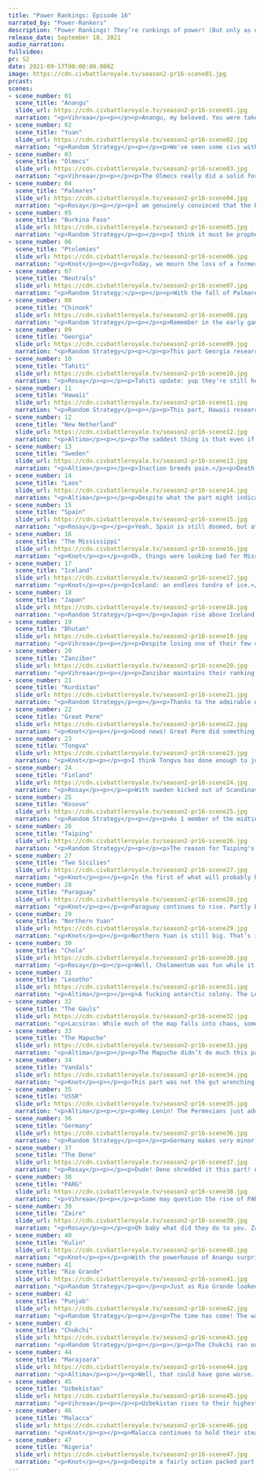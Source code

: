 ```yaml
---
title: "Power Rankings: Episode 16"
narrated_by: "Power-Rankers"
description: "Power Rankings! They’re rankings of power! (But only as of the instant of the end of the previous episode, as these are not meant to be future predictions!) Power Rankings!"
release_date: September 18, 2021
audio_narration:
fullvideo:
pr: S2
date: 2021-09-17T00:00:00.000Z
image: https://cdn.civbattleroyale.tv/season2-pr16-scene01.jpg
prcast:
scenes:
- scene_number: 01
  scene_title: "Anangu"
  slide_url: https://cdn.civbattleroyale.tv/season2-pr16-scene01.jpg
  narration: "<p>Vihreaa</p><p></p><p>Anangu, my beloved. You were taken from this world too soon. You’ve been an anomaly the entire season, from embarking your entire army across the ocean while you were invaded by Kulin, growing from a one city rump state to three entire cities right under Kulin’s nose, to holding off against the powerhouse of Malacca for several parts, all the way to being eliminated by Kulin all in one turn. While not the strongest civ, most likely to win civ, or really typically competent in any way, You did capture the hearts of many in the sub, and your antics are those that will be remembered as you join the Australian losers club. (Kimberly say hi!)</p>"
- scene_number: 02
  scene_title: "Yuan"
  slide_url: https://cdn.civbattleroyale.tv/season2-pr16-scene02.jpg
  narration: "<p>Random Strategy</p><p></p><p>We've seen some civs with very few tiles but Yuan is on the verge of breaking all records. With a total of 5 sea and 1 mountain, they do not have space for even 1 land unit. And of course, the only reason they’re still alive is a nice Uzbekistan paratrooper, who could move or be ejected from Chukchi lands at any point, which would lead to Yuan’s immediate death.</p>"
- scene_number: 03
  scene_title: "Olmecs"
  slide_url: https://cdn.civbattleroyale.tv/season2-pr16-scene03.jpg
  narration: "<p>Vihreaa</p><p></p><p>The Olmecs really did a solid for Palmares this episode, giving them a hotel room to set up a Palmares government in exile from one of their cities. I’m sure we all laughed when Palmares got a one tile city from their peace treaty with the Olmecs, but who’s really laughing now. Enough about Palmares though. The Olmecs really saw no change from last episode, besides giving away one of their cities. In reality, their real power remains unchanged, as they would get instantly rolled by any of their neighbors if they declared war on them. Better to go out on your own terms, like the Teutonic Order, I say.</p>"
- scene_number: 04
  scene_title: "Palmares"
  slide_url: https://cdn.civbattleroyale.tv/season2-pr16-scene04.jpg
  narration: "<p>Rosay</p><p></p><p>I am genuinely convinced that the Palmares have adopted a new strategy of ”just keep losing,” to which they have executed flawlessly. Once a contender for South America, the nation executed their brilliant plan of not taking the Caribbean combined with the tactical excellency of letting Marajoara balloon to top tier status. Both of these on their own are brave maneuvers, but combined are true tactical genius. However their real bout of excellence was being kicked out of their capital when a bunch of vandals sailed east and went “give us the capital” to which the Palmares accepted without resistance. Now, the great minds of the Palmarian empire have spring their newest maneuver: ”take a rump city off of the Olmecs in a war we don't fight then give up the entire rest of the country“ truly brilliant plays by the former south american contender.</p>"
- scene_number: 05
  scene_title: "Burkina Faso"
  slide_url: https://cdn.civbattleroyale.tv/season2-pr16-scene05.jpg
  narration: "<p>Random Strategy</p><p></p><p>I think it must be prophesied that Burkina Faso must always be weaker than the Ptolemies. It's been the case since part 2, even as the two collapsed. And now the Ptolemies have mysteriously survived certain death - almost as though it's fate that they will die after Burkina Faso.</p>"
- scene_number: 06
  scene_title: "Ptolemies"
  slide_url: https://cdn.civbattleroyale.tv/season2-pr16-scene06.jpg
  narration: "<p>Knot</p><p></p><p>Today, we mourn the loss of a former top ten civ that was shamefully pushed off the continent and was finally ended this part by their vanquishe… What’d you say? They aren’t dead. The heck?!?  Nigeria had a melee unit right freaking there! They were geared up to end them! We had a funeral planned for the Ptolemies and everything! We even bought refreshments! Ugh. I miss the Yupik.</p>"
- scene_number: 07
  scene_title: "Neutrals"
  slide_url: https://cdn.civbattleroyale.tv/season2-pr16-scene07.jpg
  narration: "<p>Random Strategy:</p><p></p><p>With the fall of Palmares, the Olmecs and the Anangu, the Neutrals gain another 3 ranks. Some interesting news is that it looks like there will soon be a third rump in the Quebec region: Mississippi, who are rapidly losing ground to the Dene. This is probably bad news overall: if Mississippi do survive and aren't wiped out completely, then they will be stronger than the neutrals overall just because of tech, no matter how terrible a city they're left with. And what is a rump to do with the time if not to conquer neighbouring rumps? There's nobody else to conquer... On the other hand, if the Mississippi do get wiped out, then they will be neighbouring the Dene, who have already shown themselves to be ruthless conquerors, hostile to both the Neutrals and rumps in general.</p>"
- scene_number: 08
  scene_title: "Chinook"
  slide_url: https://cdn.civbattleroyale.tv/season2-pr16-scene08.jpg
  narration: "<p>Random Strategy</p><p></p><p>Remember in the early game when we thought the continent was Mississippi vs Chinook and there was debate about which would come out on top? Well, despite being behind Mississippi for basically the entire game, it's possible the Chinook will end up outlasting them. So that's a potential small moral victory. Though it’s not really “coming out on top”, more like “not being at the bottom”. And they’re also not there yet.</p>"
- scene_number: 09
  scene_title: "Georgia"
  slide_url: https://cdn.civbattleroyale.tv/season2-pr16-scene09.jpg
  narration: "<p>Random Strategy</p><p></p><p>This part Georgia researched fortification, which seems like a good idea because fortifying their last city means it's harder for random paratroopers from across the world from taking it.</p>"
- scene_number: 10
  scene_title: "Tahiti"
  slide_url: https://cdn.civbattleroyale.tv/season2-pr16-scene10.jpg
  narration: "<p>Rosay</p><p></p><p>Tahiti update: yup they're still here, and they took a city too, thats cool i guess</p>"
- scene_number: 11
  scene_title: "Hawaii"
  slide_url: https://cdn.civbattleroyale.tv/season2-pr16-scene11.jpg
  narration: "<p>Random Strategy</p><p></p><p>This part, Hawaii researched industrialisation. Unfortunately they need 3 cities to get an ideology so they'll just have to wait till the modern era instead.</p>"
- scene_number: 12
  scene_title: "New Netherland"
  slide_url: https://cdn.civbattleroyale.tv/season2-pr16-scene12.jpg
  narration: "<p>Altima</p><p></p><p>The saddest thing is that even if peacekeepers didn’t deny New Netherland’s shot at conquering the Neutral Nation, at uNNification, they’d still probably fail to take the city just because Niagra is the most Hell Geography city on the cylinder. They have two ways into the city, one of which requires hiking over several hills and the other an amphibious landing and then hiking over hills. The Peacekeepers just make it an absolute zero.</p>"
- scene_number: 13
  scene_title: "Sweden"
  slide_url: https://cdn.civbattleroyale.tv/season2-pr16-scene13.jpg
  narration: "<p>Altima</p><p></p><p>Inaction breeds pain.</p><p>Death clad in green from the sky.</p><p>The price of weakness.</p>"
- scene_number: 14
  scene_title: "Laos"
  slide_url: https://cdn.civbattleroyale.tv/season2-pr16-scene14.jpg
  narration: "<p>Altima</p><p></p><p>Despite what the part might indicate, Laos still exists.</p>"
- scene_number: 15
  scene_title: "Spain"
  slide_url: https://cdn.civbattleroyale.tv/season2-pr16-scene15.jpg
  narration: "<p>Rosay</p><p></p><p>Yeah, Spain is still doomed, but at least they are flying under the radar. A quick ctrl f shows no mentions of the nation this part, which is either good or bad depending on your perspective</p>"
- scene_number: 16
  scene_title: "The Mississippi"
  slide_url: https://cdn.civbattleroyale.tv/season2-pr16-scene16.jpg
  narration: "<p>Knot</p><p></p><p>Ok, things were looking bad for Mississippi last part, but let’s see how they’re doing this par-Ohhhhhhhhhhhhhhh deaaaaaaar. That’s uh, yeah that’s rough, but look on the bright side! Since the Dene and Rio Grande basically spilt your massive territory equally, North America is now more interesting than it’s been this entire CBR! Take solace that you played a part in that Mississippi while the Dene hopefully make your death quick and painless.</p>"
- scene_number: 17
  scene_title: "Iceland"
  slide_url: https://cdn.civbattleroyale.tv/season2-pr16-scene17.jpg
  narration: "<p>Knot</p><p></p><p>Iceland: an endless tundra of ice.</p><p>I wish I could be a little more nice,</p><p>To this lone civ stuck in the muck</p><p>But I cannot because they suck.</p>"
- scene_number: 18
  scene_title: "Japan"
  slide_url: https://cdn.civbattleroyale.tv/season2-pr16-scene18.jpg
  narration: "<p>Random Strategy</p><p></p><p>Japan rise above Iceland, Mississippi and Sweden, caused by the later 2 getting conquered, and Iceland's continued general incompetence. Finally in the top half overall! Japan is currently researching battleships, so if someone lends them a bit of oil they can maybe try to go after coastal rumps (Hawaii, Tahiti, Olmecs, ...). Though that's probably too big an if.</p>"
- scene_number: 19
  scene_title: "Bhutan"
  slide_url: https://cdn.civbattleroyale.tv/season2-pr16-scene19.jpg
  narration: "<p>Vihreaa</p><p></p><p>Despite losing one of their few cities to Uzbekistan this part, Bhutan manages to rise 2 places. Being both surrounded by mountains and also by greater powers, Bhutan rides a thin line of their mortality in this game, with a declaration of war from Punjab or another one from Uzbekistan spelling their possible doom for this game. Now reduced to 4 cities, Bhutan doesn’t particularly have many permanent expansion opportunities, but their best option may be to just try to survive until endgame and go from there.</p>"
- scene_number: 20
  scene_title: "Zanzibar"
  slide_url: https://cdn.civbattleroyale.tv/season2-pr16-scene20.jpg
  narration: "<p>Vihreaa</p><p></p><p>Zanzibar maintains their ranking of 28 this week, despite their bold declaration of war against Chola, a civ who is one of the main naval powers in the Indian ocean. At most, they realistically will only lose a few one tile ocean cities, so they won’t be severely damaged from a negative outcome from the war. I don’t see it very likely for them to take any cities from Chola, but with Chola’s war against Punjab, anything could be possible.</p>"
- scene_number: 21
  scene_title: "Kurdistan"
  slide_url: https://cdn.civbattleroyale.tv/season2-pr16-scene21.jpg
  narration: "<p>Random Strategy</p><p></p><p>Thanks to the admirable work of the Lesotho and Uzbek peacekeepers, Zaire has been unable to touch any Kurdish cities. Big congratulations to them for surviving war unscathed so far except for the shitty border cities they lost 2 parts ago. But they'll be completely boned once the peacekeepers move out.</p>"
- scene_number: 22
  scene_title: "Great Perm"
  slide_url: https://cdn.civbattleroyale.tv/season2-pr16-scene22.jpg
  narration: "<p>Knot</p><p></p><p>Good news! Great Perm did something this part! Bad news: what they did was basically leap onto the stage with a great big “Kill me” sign. Stephen has decided to fly the flag of freedom while surrounded by autocratic nations with superior armies, tech, and production. An admirable stance, but one that is destined to finally wake up their neighbors and kick Perm into the city state club in the best case scenario. All that, and they still went up this part, mainly just because their destruction is only imminent whereas civs like Sweden are experiencing active destruction. Perm will join them soon enough.</p>"
- scene_number: 23
  scene_title: "Tongva"
  slide_url: https://cdn.civbattleroyale.tv/season2-pr16-scene23.jpg
  narration: "<p>Knot</p><p></p><p>I think Tongva has done enough to justify their existence now. They haven’t done anything interesting, but they technically had an impact on this game when they ate most of the Chinook. That’s more than civs like Sweden or Finland can say. Now they’re probably set to coast off that for the rest of the game until Rio Grande gets competent enough to build units that can go over the mountains, or until endgame thoroughly kicks them in the teeth. Good on you, I guess.</p>"
- scene_number: 24
  scene_title: "Finland"
  slide_url: https://cdn.civbattleroyale.tv/season2-pr16-scene24.jpg
  narration: "<p>Rosay</p><p></p><p>With sweden kicked out of Scandinavia, the last option for a remotly possible Finnish nation has been crushed. Uzbekistan and the USSR are mighty foes who are the likely controllers of the region and finland is just a roadblock between the two. Basically think of ww2, but the ideologies are swapped</p>"
- scene_number: 25
  scene_title: "Kosovo"
  slide_url: https://cdn.civbattleroyale.tv/season2-pr16-scene25.jpg
  narration: "<p>Random Strategy</p><p></p><p>As 1 member of the midtier club gets demolished by Uzbekistan (Sweden), and another declares a suicidal war against Chola (Zanzibar),  Kosovo remains unchanged. They have overtaken Finland in tech at long last (it turns out, 11 cities are actually better than 6 cities), thereby becoming the midtier with the best tech. Wait - 2nd best tech - I’ve just downgraded 2 sicilies to midtier too. Anyway, they are using their science to discover uranium. They could use this to make their own nuclear deterrent, or alternatively they could sell it to nuke-obsessed Lenin in exchange for protection (and to prevent Lenin from covetting any uranium they might have)</p>"
- scene_number: 26
  scene_title: "Taiping"
  slide_url: https://cdn.civbattleroyale.tv/season2-pr16-scene26.jpg
  narration: "<p>Random Strategy</p><p></p><p>The reason for Taiping's drop is their last expansion opportunity - Northern Yuan - is getting stronger and have actually overtaken Taiping in the stats. They kinda missed their chance with that one. Now their best bet is to turtle up and wait till endgame and a second chance. Maybe next time when they try to set up their naval base they won't get rolled by a civ that cheated their way to high early stats. Or maybe they won't bother trying to set up a naval base at all and concentrate on the land so as to prevent said naval civ from destroying their efforts. The Anangu have shown that having 0 coastal cities is an extremely effective strategy against Malacca.</p>"
- scene_number: 27
  scene_title: "Two Sicilies"
  slide_url: https://cdn.civbattleroyale.tv/season2-pr16-scene27.jpg
  narration: "<p>Knot</p><p></p><p>In the first of what will probably be many partitions of Two Sicilies, Germany managed to snag a couple of cities off the edge of Two Sicilies territory in a peace deal so deflating that it wasn’t even shown in the part proper. This changes very little. The cities do very little for Germany, and while it’s certainly bad for Two Sicilies, it’s not like those cities were the thing keeping them in the game. Really, this just confirms what we already know: Two Sicilies is an undead monster, unable to truly die, but unable to do anything more than sustain.</p>"
- scene_number: 28
  scene_title: "Paraguay"
  slide_url: https://cdn.civbattleroyale.tv/season2-pr16-scene28.jpg
  narration: "<p>Knot</p><p></p><p>Paraguay continues to rise. Partly because the sword of Damocles finally fell on some other civs like Two Sicilies and Mississippi this part, partly because their recent conquest of Palmares have boosted their stats a bit, and pushed them closer to some of the other middling civs on the cylinder, but partly (at least in my personal ranking, but I think it’s reflected in our other PR’s ranks as well) because the endgame reset continues to loom larger and larger. In the current game, Paraguay is certainly in a worse position than other civs on the cylinder at the moment. If they get invaded by Marajoara and Mapuche, it’s going to be bad if not game ending. However, if Paraguay survives to whenever cycle two actually happens, I think they’re in a much better position than a lot of the other powers in the 20-10 bracket. It remains to be seen if the rise of Paraguay will actually mean anything long term, but I watch it with interest.</p>"
- scene_number: 29
  scene_title: "Northern Yuan"
  slide_url: https://cdn.civbattleroyale.tv/season2-pr16-scene29.jpg
  narration: "<p>Knot</p><p></p><p>Northern Yuan is still big. That’s it. That’s the writeup. You could give Northern Yuan exactly the same tech, armies, neighbors and opportunities, but remove like six cities from them, and they be chilling way down the list with Zanzibar and Iceland. Their bigness gives them enough of an edge that we need to remember they exist either because they will eventually get consumed by PARG or Chukchi, or because they will eventually have slightly better stats in endgame. Until either of those happen, just remember: Northern Yuan = Biiiiiiiiig. </p>"
- scene_number: 30
  scene_title: "Chola"
  slide_url: https://cdn.civbattleroyale.tv/season2-pr16-scene30.jpg
  narration: "<p>Rosay</p><p></p><p>Well, Cholamentum was fun while it lasted. So Punjab has officially declared war on the Chola, and given the comparative armies, its likely to be a landslide. If the current rate of conquest, being that Punjab has already taken 4 cities and killed millions in the subcontinent, I'd like to say that the subcontinent of India is viable to fall, minus a couple of coastal cities, burma, and a couple of island takings. There is the potential of a new safe haven in Zanzibar, since the African rump declared war on them despite the giant navy on the horizon. Regardless, I expect to see a very different Chola in a few parts</p>"
- scene_number: 31
  scene_title: "Lesotho"
  slide_url: https://cdn.civbattleroyale.tv/season2-pr16-scene31.jpg
  narration: "<p>Altima</p><p></p><p>A fucking antarctic colony. The Lesotho lost a war they started, to a fucking antarctic colony. Cities could have flipped had they not peaced out in time! This of course ties nicely to the problem that they just don’t have options. They can’t take either of their northern neighbors, their navy is such an embarrasment that it lost to a fucking antarctic colony so good luck projecting force elsewhere. Their only viable option for expansion is through the Zanzibarans, and they need to get on that soon before either Endgame rolls around or someone else gets around to it. Until then, they’re just another Peacekeeping nation.</p>"
- scene_number: 32
  scene_title: "The Gauls"
  slide_url: https://cdn.civbattleroyale.tv/season2-pr16-scene32.jpg
  narration: "<p>Lacsirax: While much of the map falls into chaos, some parts stay pretty constant. Europe didn’t see any cities change hands this week (outside of a certain Scandinavian peninsula), and as such one of the continent’s more confusing powers, Gaul, keeps its rank of 16th. It’s increasingly hard to see a way out for the Gauls, surrounded by seas and powers with a little more firepower than them, but given Germany’s inefficacy against Two Sicilies and the Vandals’ deficiencies on land, it’s also hard to see them collapsing before Endgame. So the speculation is now if they can turn their decent stats into something greater come the restart. It’s worth remembering Moors weren’t exactly a superpower pre-Endgame either, so it’s not out of the question.</p>"
- scene_number: 33
  scene_title: "The Mapuche"
  slide_url: https://cdn.civbattleroyale.tv/season2-pr16-scene33.jpg
  narration: "<p>Altima</p><p></p><p>The Mapuche didn’t do much this part aside from indecisive naval skirmishing with the Kulin (which probably should have been more decisive given the techs on display but whatever), so instead let’s track their options. Those options begin and realistically end with Paraguay. They can absolutely take on the Bois in Blue, having double the manpower and a seven tech lead, and as Paraguay has just gotten done eviscerating a civ, they might even have the inclination to do so. Some of that manpower, being naval, won’t be reflected on the main battle lines but it still points pretty hard to a pretty deterministic end for that fight. It would be a damn good idea for Lautero to get on that nowish, before Endgame hits so that he can give himself every edge he can get going into it- all else being equal, Marajoara will only be more of a problem given all the space they’ve earned themselves going into it.</p>"
- scene_number: 34
  scene_title: "Vandals"
  slide_url: https://cdn.civbattleroyale.tv/season2-pr16-scene34.jpg
  narration: "<p>Knot</p><p></p><p>This part was not the gut wrenching attack of the Vandal’s hopes that last part was but it did cement their position as being surrounded by brick walls. They have the indestructible pink turtle of Rio Grande in North America, the oceanic titan of Marajoara in South America, and the military monster of Nigeria in Africa. It ranges from unlikely to impossible to break through any of those. Where does that leave them? Europe I guess. Maybe they can continue the reverse Songhai and try to break through the Gauls? Maybe an oceanic assault of Two Sicilies. That’s not going to be an easy conquest, but that’s about the only option they have left, and that’s not even considering what happens if they make their neighbors upset by doing so. The possible gains are drying up is what I’m saying. </p>"
- scene_number: 35
  scene_title: "USSR"
  slide_url: https://cdn.civbattleroyale.tv/season2-pr16-scene35.jpg
  narration: "<p>Altima</p><p></p><p>Hey Lenin! The Permesians just adopted Freedom! Will that be enough reason for you to eat them like you should have ten parts ago? Lord knows you’ve got the tech for it!</p>"
- scene_number: 36
  scene_title: "Germany"
  slide_url: https://cdn.civbattleroyale.tv/season2-pr16-scene36.jpg
  narration: "<p>Random Strategy</p><p></p><p>Germany makes very minor gains against 2 Sicilies while their competitors make major gains and rise above them. In particular, Uzbekistan's conquest of Sweden is a big blow to Germany since Sweden was supposed to be one of Germany's easy expansions to take whenever they felt like it. But they didn't do it. Germany has spent its time obsessed with fighting a pointless grindy war with 2 Sicilies - one of the worst possible choices (the only worse one is the USSR). And they didn't even tech for it. Germany has spent its time teching for naval techs harder than any other civ on the cylinder. When other civs got artillery, Germany got submarines. When other civs got paratroopers, Germany got marines. When other civs got nuclear power plants, Germany was the only civ of the entire cylinder to research environmentalism for tidal power plants. This wouldn't be a problem if they had actually fought naval wars against civs bordering the north sea - Sweden as already mentioned, Iceland who still don't know how to navigate, or even the Gauls who are severaly struggling for science and have very poor naval tech. Fighting 2 Sicilies also wouldn't have been a problem if they'd teched for artillery and paratroopers like everyone else. But the combination is just awful. And now their easy expansion opportunities are vanishing.</p>"
- scene_number: 37
  scene_title: "The Dene"
  slide_url: https://cdn.civbattleroyale.tv/season2-pr16-scene37.jpg
  narration: "<p>Rosay</p><p></p><p>Dude! Dene shredded it this part! After the pink wave seemed inevitable, Dene decided that if anyone was gonna stop the nation, it was gonna be her and became the first civ to launch its nukes, marking Rio Grande's first setback in several parts via making the great plains a nuclear wasteland. After that Dene decided they wanted more, and went straight for the weakest power actually worth a damn on the continent, Mississippi. Now Dene is posed to be a true contender, all but ensuring it's benign status in endgame. Dene always seemed as a weird civ that was never quite top tier, but definitely better than the likes of say, the Gauls, but this might have been the nations coronation.</p>"
- scene_number: 38
  scene_title: "PARG"
  slide_url: https://cdn.civbattleroyale.tv/season2-pr16-scene38.jpg
  narration: "<p>Vihreaa</p><p></p><p>Some may question the rise of PARG 4 entire ranks this week, as they seemingly did absolutely nothing of interest this part. For our viewers in the sub who aren’t eagle eyed on the stats for each episode, We believe that PARG ran into some kind of bug that caused their food production to absolutely skyrocket this part. Though that may not seem too impactful, it could prove to have important consequences for PARG. Though they have neglected to build much of an army for the last several parts, this skyrocket of food production could change that, somehow.</p>"
- scene_number: 39
  scene_title: "Zaire"
  slide_url: https://cdn.civbattleroyale.tv/season2-pr16-scene39.jpg
  narration: "<p>Rosay</p><p></p><p>Oh baby what did they do to you. Zaire was all but set to become the african powerhouse, but was blocked by Nigeria, after Zaire decided that it just wasn't gonna do anything in Egypt. Nowadays, Zaire can be seen struggling to take control over Kurdistan. Granted we've seen power flips thought impossible before, mississippi's fall, Marajoara's rise, and the Dene's rise to name a few, however i don't see that as the most likely option. I wish that i'm proven wrong</p>"
- scene_number: 40
  scene_title: "Kulin"
  slide_url: https://cdn.civbattleroyale.tv/season2-pr16-scene40.jpg
  narration: "<p>Knot</p><p></p><p>With the powerhouse of Anangu surprisingly dealt with through an incredibly close and interesting war, the Kulin finally rise up the ranks as their biggest problem is finally dealt with.</p><p></p><p>No, not really. Kulin continues to rise as even our most steadfast Aussie haters have to admit their stats put them way ahead of most other civs. Nothing about the status of Kulin has really changed. Malacca is still an obstacle for any eventual landfall, and random wars with the Mapuche don’t look likely to change that. It’s just that Kulin’s basic stats are so dang high that it’s difficult to imagine them not going into the eventual endgame reset without a large advantage. Can they use that advantage if Malacca continues to be good in Endgame as well? Unclear at the moment, but nonetheless, the potential for power moves them up.</p>"
- scene_number: 41
  scene_title: "Rio Grande"
  slide_url: https://cdn.civbattleroyale.tv/season2-pr16-scene41.jpg
  narration: "<p>Random Strategy</p><p></p><p>Just as Rio Grande looked like they were going to be the supreme ruler of North America, The Dene came in with nukes and paratroopers to put a stop to it. That's certainly bad. However, the damage was limited thanks to Rio's cheated city defences, which killed a bunch of paratroopers and put a hold to the Dene advance (not to mention preventing Malacca and Marajoara making any progress on the other fronts). Yep: this cheat is, as expected, very impactful and one of the most unfair ones of the CBR. Now the reason the Dene were able to do so well was that they'd been science turtling for a while and were the most technologically advanced nation of the americas. Rio Grande appears to have realised what an amazing strategy it is and also started teching hard (the 'turtling' part of the strategy they get for free by cheating). They are currently making 1943 effective science to the Dene's 1232. This will put them in a very good position for winning future wars.</p>"
- scene_number: 42
  scene_title: "Punjab"
  slide_url: https://cdn.civbattleroyale.tv/season2-pr16-scene42.jpg
  narration: "<p>Random Strategy</p><p></p><p>The time has come! The war we've all been waiting for since early game! The time for Punjab vs. Chola II, where Punjab will crush Chola for good, Forgie's law notwithstanding. Punjab is entering this war with 3 times Chola's military, slightly more production and a healthy tech lead. Their paratroopers have already successfully captured a few Cholan cities and they are currently researching stealth bombers, to make this even more effective. Also, now that we're passed the point in the tech tree where navy has its own line, Punjab's missile destroyers are now better than Chola's battleships (Chola should in theory have missile cruisers too but I can't see any; I do see a lot of outdated privateers though). Successfully annexing the entirety of the Indian subcontinent would plug a big hole in Punjab's defences and give them a very powerful core from which to fight Uzbekistan, or anyone else. It will take some time to get all of it due to Chola's large supply of boats capable of flipping any coastal city back but with the help of stealth bombers it should be doable. All they have to do is not give up when the flipping starts.</p>"
- scene_number: 43
  scene_title: "Chukchi"
  slide_url: https://cdn.civbattleroyale.tv/season2-pr16-scene43.jpg
  narration: "<p>Random Strategy</p><p></p><p></p><p>The Chukchi ran out of money this part. They have 0 money on their treasury and are making -1483 per turn. This has put a damper on their science generation which is a big problem. And tundra is not particularly good for gold generation. What's more: North America, which was once a continent full of weak, easily conquered civs far behind in tech, is rapidly getting its own powers in the Dene and Rio Grande. They will be able to block any Chukchi invasion (Rio Grande particularly due to cheated city defences). If I were them, I would invade Northern Yuan and Japan, who are very behind in tech and therefore easy pickings. And uhh... try to find some gold somewhere, obviously. Their army isn’t overly massive either so disbanding it won’t fix the problem, though it is critical they keep it smallish so as to not make the problem worse. And, well, a smallish army isn’t ideal, but it’s what they’ll have to live with.</p>"
- scene_number: 44
  scene_title: "Marajoara"
  slide_url: https://cdn.civbattleroyale.tv/season2-pr16-scene44.jpg
  narration: "<p>Altima</p><p></p><p>Well, that could have gone worse. While they lost some island cities, MJ still managed to keep the significantly more advanced (86 v. 74 techs) Kulin forces from taking ground in South America, and held their frontrunner position on that continent. This war showed some real gaps in their armor- of the top four, they have by far the worst tech, and as civs start getting more futuristic that’s going to start snowballing if they don’t take pretty immediate action. Still, they’re the clear frontrunner on the continent, and as Endgame creeps closer, that’s more and more of a factor in their favor.</p>"
- scene_number: 45
  scene_title: "Uzbekistan"
  slide_url: https://cdn.civbattleroyale.tv/season2-pr16-scene45.jpg
  narration: "<p>Vihreaa</p><p></p><p>Uzbekistan rises to their highest rank so far in the royale, climbing onto the podium to claim the #3 spot. With a massive army with good composition, Uzbekistan flexed on the entire cylinder through the dismantlement of Sweden, taking all but one of their cities on the European continent, including their capital. With paratroopers and planes, we could see this happen to other nations around the world, if they aren’t careful. This expansion isn’t without its costs, though. Uzbekistan is losing over two thousand gold per turn, and with only around 12 thousand  gold in their treasury, they will soon be in hot water in the economic sector.gold in their treasury, they will soon be in hot water in the economic sector.</p>"
- scene_number: 46
  scene_title: "Malacca"
  slide_url: https://cdn.civbattleroyale.tv/season2-pr16-scene46.jpg
  narration: "<p>Knot</p><p></p><p>Malacca continues to hold their steady second, but they certainly are not as uncontested as they were before. The coma they’ve fallen into is starting to become a bit worrying especially when powers like the Uzbeks and Marajoara are certainly becoming more formidable than they were before even if they have their own problems to overcome. That said, they can reassert their position as top dog at basically anytime. A quick war with Chola or Taping, maybe even a real war with the Northern Yuan or Chukchi, and there’d be no question of Malacca’s status as a superpower.</p>"
- scene_number: 47
  scene_title: "Nigeria"
  slide_url: https://cdn.civbattleroyale.tv/season2-pr16-scene47.jpg
  narration: "<p>Knot</p><p></p><p>Despite a fairly action packed part with a sleepy Nigeria (couldn’t even finish off the Ptolemies, I’m still very salty about that), Nigeria still holds the #1 spot by almost a unanimous vote. The Uzbecks might look mighty scary, the Dene might look vicious, and Malacca and the Chukchi might still hold plenty of expansion opportunities, but pound for pound, Nigeria remains the most well rounded and powerful civ on the cylinder. They’re far enough ahead that they could just rest on their laurels and float on their tech lead for a while, but with how ambitious some other civs are getting, it might be wise to start making some moves on their continent before one of the other major powers makes a big move over the next few parts.</p>"
---
```

